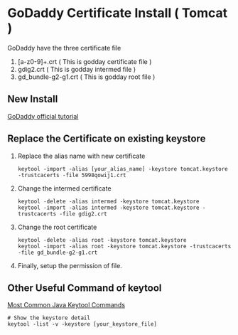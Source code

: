 # GoDaddy Certificate Install ( Tomcat )

GoDaddy have the three certificate file  

1.  
    [a-z0-9]+.crt ( This is godday certificate file )  
2.  
    gdig2.crt ( This is godday intermed file )  
3.  
    gd_bundle-g2-g1.crt ( This is godday root file )  

## New Install
[GoDaddy official tutorial](https://tw.godaddy.com/help/tomcat-4x5x6x7x-csr-ssl-5239)

## Replace the Certificate on existing keystore

1.  
    Replace the alias name with new certificate  
    ```
    keytool -import -alias [your_alias_name] -keystore tomcat.keystore -trustcacerts -file 5998qowij1.crt
    ```

2.  
    Change the intermed certificate  
    ```
    keytool -delete -alias intermed -keystore tomcat.keystore
    keytool -import -alias intermed -keystore tomcat.keystore -trustcacerts -file gdig2.crt
    ```

3.  
    Change the root certificate
    ```
    keytool -delete -alias root -keystore tomcat.keystore
    keytool -import -alias root -keystore tomcat.keystore -trustcacerts -file gd_bundle-g2-g1.crt
    ```

4. Finally, setup the permission of file.  

## Other Useful Command of keytool
[Most Common Java Keytool Commands](https://www.sslshopper.com/article-most-common-java-keytool-keystore-commands.html?jn9ed3e997=3)
```
# Show the keystore detail
keytool -list -v -keystore [your_keystore_file]
```
